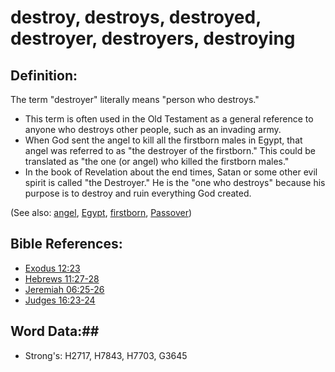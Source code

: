 # destroy, destroys, destroyed, destroyer, destroyers, destroying #

## Definition: ##

The term "destroyer" literally means "person who destroys."

* This term is often used in the Old Testament as a general reference to anyone who destroys other people, such as an invading army.
* When God sent the angel to kill all the firstborn males in Egypt, that angel was referred to as "the destroyer of the firstborn." This could be translated as "the one (or angel) who killed the firstborn males."
* In the book of Revelation about the end times, Satan or some other evil spirit is called "the Destroyer." He is the "one who destroys" because his purpose is to destroy and ruin everything God created.

(See also: [angel](../kt/angel.md), [Egypt](../names/egypt.md), [firstborn](firstborn.md), [Passover](../kt/passover.md))

## Bible References: ##

* [Exodus 12:23](rc://en/tn/help/exo/12/23)
* [Hebrews 11:27-28](rc://en/tn/help/heb/11/27)
* [Jeremiah 06:25-26](rc://en/tn/help/jer/06/25)
* [Judges 16:23-24](rc://en/tn/help/jdg/16/23)

## Word Data:##

* Strong's: H2717, H7843, H7703, G3645
